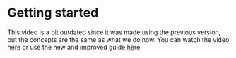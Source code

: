 # Getting started 

This video is a bit outdated since it was made using the previous version, but the concepts are the same as what we do now. You can watch the video [here](https://www.youtube.com/watch?v=sYjgDIgD7AY) or use the new and improved guide [here](./BeginnersGuideStepByStep.md)
